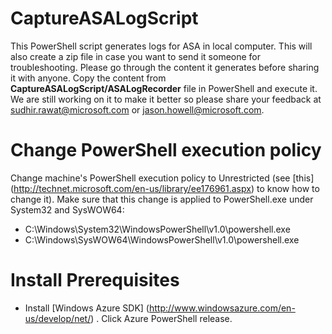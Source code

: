 # CaptureASALogScript
This PowerShell script generates logs for ASA in local computer. This will also create a zip file in case you want to send it someone for troubleshooting. Please go through the content it generates before sharing it with anyone. Copy the content from **CaptureASALogScript/ASALogRecorder** file in PowerShell and execute it. We are still working on it to make it better so please share your feedback at sudhir.rawat@microsoft.com or jason.howell@microsoft.com.

# Change PowerShell execution policy
Change machine's PowerShell execution policy to Unrestricted (see [this] (http://technet.microsoft.com/en-us/library/ee176961.aspx) to know how to change it). Make sure that this change is applied to PowerShell.exe under System32 and SysWOW64:
* C:\Windows\System32\WindowsPowerShell\v1.0\powershell.exe
* C:\Windows\SysWOW64\WindowsPowerShell\v1.0\powershell.exe


# Install Prerequisites
* Install [Windows Azure SDK] (http://www.windowsazure.com/en-us/develop/net/) . Click Azure PowerShell release.
